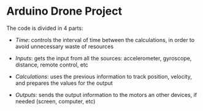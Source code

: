 # Arduino Drone Project

The code is divided in 4 parts:

* *Time*: controls the interval of time between the calculations, in order to avoid unnecessary waste of resources

* *Inputs*: gets the input from all the sources: accelerometer, gyroscope, distance, remote control, etc

* *Calculations*: uses the previous information to track position, velocity, and prepares the values for the output

* *Outputs*: sends the output information to the motors an other devices, if needed (screen, computer, etc)
